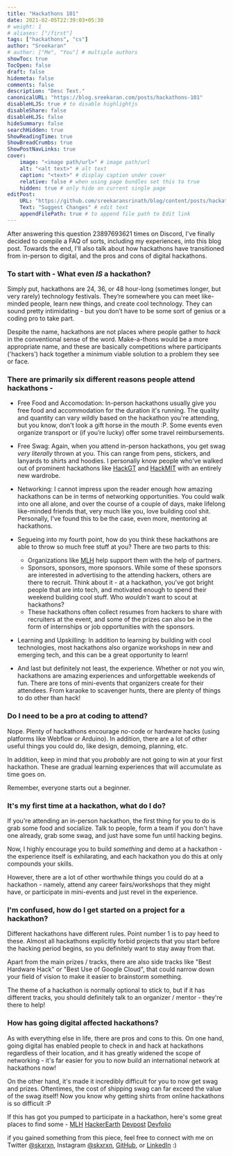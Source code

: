 ```yaml
---
title: "Hackathons 101"
date: 2021-02-05T22:39:03+05:30
# weight: 1
# aliases: ["/first"]
tags: ["hackathons", "cs"]
author: "Sreekaran"
# author: ["Me", "You"] # multiple authors
showToc: true
TocOpen: false
draft: false
hidemeta: false
comments: false
description: "Desc Text."
canonicalURL: "https://blog.sreekaran.com/posts/hackathons-101"
disableHLJS: true # to disable highlightjs
disableShare: false
disableHLJS: false
hideSummary: false
searchHidden: true
ShowReadingTime: true
ShowBreadCrumbs: true
ShowPostNavLinks: true
cover:
    image: "<image path/url>" # image path/url
    alt: "<alt text>" # alt text
    caption: "<text>" # display caption under cover
    relative: false # when using page bundles set this to true
    hidden: true # only hide on current single page
editPost:
    URL: "https://github.com/sreekaransrinath/blog/content/posts/hackathons-101.md"
    Text: "Suggest Changes" # edit text
    appendFilePath: true # to append file path to Edit link
---
```


After answering this question 23897693621 times on Discord, I've finally decided to compile a FAQ of sorts, including my experiences, into this blog post. Towards the end, I'll also talk about how hackathons have transitioned from in-person to digital, and the pros and cons of digital hackathons.

### **To start with - What even *IS* a hackathon?**

Simply put, hackathons are 24, 36, or 48 hour-long (sometimes longer, but very rarely) technology festivals. They’re somewhere you can meet like-minded people, learn new things, and create cool technology. They can sound pretty intimidating - but you don’t have to be some sort of genius or a coding pro to take part.

Despite the name, hackathons are not places where people gather to *hack* in the conventional sense of the word. Make-a-thons would be a more appropriate name, and these are basically competitions where participants ('hackers') hack together a minimum viable solution to a problem they see or face.

### There are primarily six different reasons people attend hackathons - 

- Free Food and Accomodation: In-person hackathons usually give you free food and accommodation for the duration it's running. The quality and quantity can vary wildly based on the hackathon you're attending, but you know, don't look a gift horse in the mouth :P. Some events even organize transport or (if you’re lucky) offer some travel reimbursements.

- Free Swag: Again, when you attend in-person hackathons, you get swag *very literally* thrown at you. This can range from pens, stickers, and lanyards to shirts and hoodies. I personally know people who've walked out of prominent hackathons like [HackGT](https://hack.gt/) and [HackMIT](hackmit.org) with an entirely new wardrobe.

- Networking: I cannot impress upon the reader enough how amazing hackathons can be in terms of networking opportunities. You could walk into one all alone, and over the course of a couple of days, make lifelong like-minded friends that, very much like you, love building cool shit. Personally, I've found this to be the case, even more, mentoring at hackathons.

- Segueing into my fourth point, how do you think these hackathons are able to throw so much free stuff at you? There are two parts to this: 
    - Organizations like [MLH](mlh.io) help support them with the help of partners.
    - Sponsors, sponsors, more sponsors. While some of these sponsors are interested in advertising to the attending hackers, others are there to recruit. Think about it - at a hackathon, you've got bright people that are into tech, and motivated enough to spend their weekend building cool stuff. Who *wouldn't* want to scout at hackathons?
    - These hackathons often collect resumes from hackers to share with recruiters at the event, and some of the prizes can also be in the form of internships or job opportunities with the sponsors.

- Learning and Upskilling: In addition to learning by building with cool technologies, most hackathons also organize workshops in new and emerging tech, and this can be a great opportunity to learn!

- And last but definitely not least, the experience. Whether or not you win, hackathons are amazing experiences and unforgettable weekends of fun. There are tons of mini-events that organizers create for their attendees. From karaoke to scavenger hunts, there are plenty of things to do other than hack!

### Do I need to be a pro at coding to attend?

Nope. Plenty of hackathons encourage no-code or hardware hacks (using platforms like Webflow or Arduino). In addition, there are a lot of other useful things you could do, like design, demoing, planning, etc.

In addition, keep in mind that you *probably* are not going to win at your first hackathon. These are gradual learning experiences that will accumulate as time goes on.

Remember, everyone starts out a beginner.

### It's my first time at a hackathon, what do I do?

If you're attending an in-person hackathon, the first thing for you to do is grab some food and socialize. Talk to people, form a team if you don't have one already, grab some swag, and just have some fun until hacking begins.

Now, I highly encourage you to build *something* and demo at a hackathon - the experience itself is exhilarating, and each hackathon you do this at only compounds your skills.

However, there are a lot of other worthwhile things you could do at a hackathon - namely, attend any career fairs/workshops that they might have, or participate in mini-events and just revel in the experience.

### I'm confused, how do I get started on a project for a hackathon?

Different hackathons have different rules. Point number 1 is to pay heed to these. Almost all hackathons explicitly forbid projects that you start before the hacking period begins, so you definitely want to stay away from that.

Apart from the main prizes / tracks, there are also side tracks like "Best Hardware Hack" or "Best Use of Google Cloud", that could narrow down your field of vision to make it easier to brainstorm something.

The theme of a hackathon is normally optional to stick to, but if it has different tracks, you should definitely talk to an organizer / mentor - they're there to help!

### How has going digital affected hackathons?

As with everything else in life, there are pros and cons to this. On one hand, going digital has enabled people to check in and hack at hackathons regardless of their location, and it has greatly widened the scope of networking - it's far easier for you to now build an international network at hackathons now!

On the other hand, it's made it incredibly difficult for you to now get swag and prizes. Oftentimes, the cost of shipping swag can far exceed the value of the swag itself!
Now you know why getting shirts from online hackathons is so difficult :P

If this has got you pumped to participate in a hackathon, here's some great places to find some - [MLH](https://mlh.io/events) [HackerEarth](https://hackerearth.com) [Devpost](https://devpost.com) [Devfolio](https://devfolio.co)

if you gained something from this piece, feel free to connect with me on Twitter [@skxrxn](https://twitter.com/skxrxn), Instagram [@skxrxn](https://instagram.com/skxrxn), [GitHub](https://github.com/sreekaransrinath), or [LinkedIn](https://linkedin.com/in/sreekaransrinath) :)
